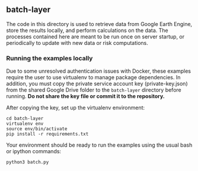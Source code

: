 
## batch-layer
The code in this directory is used to retrieve data from Google Earth Engine, store the results locally, and perform calculations on the data. The processes contained here are meant to be run once on server startup, or periodically to update with new data or risk computations. 

### Running the examples locally
Due to some unresolved authentication issues with Docker, these examples require the user to use virtualenv to manage package dependencies. In addition, you must copy the private service account key (private-key.json) from the shared Google Drive folder to the `batch-layer` directory before running. **Do not share the key file or commit it to the repository.**

After copying the key, set up the virtualenv environment:
```
cd batch-layer
virtualenv env
source env/bin/activate
pip install -r requirements.txt
```

Your environment should be ready to run the examples using the usual bash or ipython commands:
```
python3 batch.py
```
